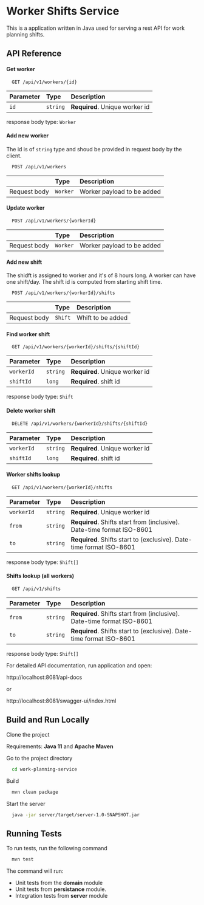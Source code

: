 
# Worker Shifts Service

This is a application written in Java used for serving a rest API for work planning shifts.




## API Reference

#### Get worker

```http
  GET /api/v1/workers/{id}
```

| Parameter | Type     | Description                |
| :-------- | :------- | :------------------------- |
| `id`      | `string` | **Required**. Unique worker id |

response body type: `Worker`

#### Add new worker
The id is of `string` type and shoud be provided in request body by the client.
```http
  POST /api/v1/workers
```

|              | Type     | Description                       |
| :--------    | :------- | :-------------------------------- |
| Request body | `Worker` | Worker payload to be added |

#### Update worker

```http
  POST /api/v1/workers/{workerId}
```

|              | Type     | Description                       |
| :--------    | :------- | :-------------------------------- |
| Request body | `Worker` | Worker payload to be added |


#### Add new shift
The shidft is assigned to worker and it's of 8 hours long. A worker can have one shift/day.
The shift id is computed from starting shift time.
```http
  POST /api/v1/workers/{workerId}/shifts
```

|              | Type     | Description                       |
| :--------    | :------- | :-------------------------------- |
| Request body | `Shift`  | Whift to be added |


#### Find worker shift

```http
  GET /api/v1/workers/{workerId}/shifts/{shiftId}
```

| Parameter | Type     | Description                |
| :-------- | :------- | :------------------------- |
| `workerId`      | `string` | **Required**. Unique worker id |
| `shiftId`      | `long` | **Required**. shift id |

response body type: `Shift`

#### Delete worker shift

```http
  DELETE /api/v1/workers/{workerId}/shifts/{shiftId}
```

| Parameter | Type     | Description                |
| :-------- | :------- | :------------------------- |
| `workerId`      | `string` | **Required**. Unique worker id |
| `shiftId`      | `long` | **Required**. shift id |

#### Worker shifts lookup

```http
  GET /api/v1/workers/{workerId}/shifts
```

| Parameter | Type     | Description                |
| :-------- | :------- | :------------------------- |
| `workerId`      | `string` | **Required**. Unique worker id |
| `from`      | `string` | **Required**. Shifts start from (inclusive). Date-time format ISO-8601|
| `to`      | `string` | **Required**. Shifts start to (exclusive). Date-time format ISO-8601|

response body type: `Shift[]`

#### Shifts lookup (all workers)

```http
  GET /api/v1/shifts
```

| Parameter | Type     | Description                |
| :-------- | :------- | :------------------------- |
| `from`      | `string` | **Required**. Shifts start from (inclusive). Date-time format ISO-8601|
| `to`      | `string` | **Required**. Shifts start to (exclusive). Date-time format ISO-8601|

response body type: `Shift[]`

For detailed API documentation, run application and open:

http://localhost:8081/api-docs

or

http://localhost:8081/swagger-ui/index.html
## Build and Run Locally

Clone the project

Requirements: **Java 11** and **Apache Maven**


Go to the project directory

```bash
  cd work-planning-service
```

Build

```bash
  mvn clean package
```

Start the server

```bash
  java -jar server/target/server-1.0-SNAPSHOT.jar
```


## Running Tests

To run tests, run the following command

```bash
  mvn test
```
The command will run:

* Unit tests from the **domain** module
* Unit tests from **persistance** module. 
* Integration tests from **server** module
